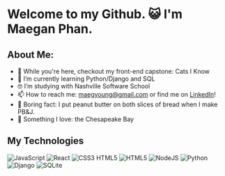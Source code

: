 # Welcome to my Github. 😺 I'm Maegan Phan. 

## About Me:

- 🔭 While you're here, checkout my front-end capstone: Cats I Know
- 🌱 I’m currently learning Python/Django and SQL
- 🤓 I’m studying with Nashville Software School
- 📫 How to reach me: maegyoung@gmail.com or find me on [LinkedIn](https://www.linkedin.com/in/maeyoungphan/)!
- 🍞 Boring fact: I put peanut butter on both slices of bread when I make PB&J.
- 🦀 Something I love: the Chesapeake Bay

## My Technologies

![JavaScript](https://img.shields.io/badge/javascript-%23323330.svg?style=for-the-badge&logo=javascript&logoColor=%23F7DF1E) ![React](https://img.shields.io/badge/react-%2320232a.svg?style=for-the-badge&logo=react&logoColor=%2361DAFB) ![CSS3](https://img.shields.io/badge/css3-%231572B6.svg?style=for-the-badge&logo=css3&logoColor=white) HTML5	![HTML5](https://img.shields.io/badge/html5-%23E34F26.svg?style=for-the-badge&logo=html5&logoColor=white) ![NodeJS](https://img.shields.io/badge/node.js-6DA55F?style=for-the-badge&logo=node.js&logoColor=white) ![Python](https://img.shields.io/badge/python-3670A0?style=for-the-badge&logo=python&logoColor=ffdd54) ![Django](https://img.shields.io/badge/django-%23092E20.svg?style=for-the-badge&logo=django&logoColor=white) ![SQLite](https://img.shields.io/badge/sqlite-%2307405e.svg?style=for-the-badge&logo=sqlite&logoColor=white)

<!--
**MaeYoungPhan/maeyoungphan** is a ✨ _special_ ✨ repository because its `README.md` (this file) appears on your GitHub profile.

Here are some ideas to get you started:
